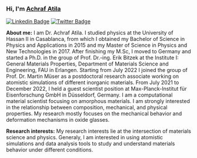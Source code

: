 <!-- https://javascript.plainenglish.io/how-to-create-an-awesome-github-profile-readme-a474d5b45645 -->
### Hi, I'm <a href="https://www.aatila.com/" target="_blank">Achraf Atila</a> </samp>

[![Linkedin Badge](https://img.shields.io/badge/-LinkedIn-0e76a8?style=flat-square&logo=Linkedin&logoColor=white)](https://www.linkedin.com/in/achrafatila/)
[![Twitter Badge](https://img.shields.io/badge/-Twitter-00acee?style=flat-square&logo=Twitter&logoColor=white)](https://x.com/AchrafAtila)


**About me:** 
I am Dr. Achraf Atila. I studied physics at the University of Hassan II in Casablanca, from which I obtained my Bachelor of Science in Physics and Applications in 2015 and my Master of Science in Physics and New Technologies in 2017. After finishing my M.Sc, I moved to Germany and started a Ph.D. in the group of Prof. Dr.-ing. Erik Bitzek at the Institute I: General Materials Properties, Department of Materials Science and Engineering, FAU in Erlangen. Starting from July 2022 I joined the group of Prof. Dr. Martin Müser as a postdoctoral research associate working on atomistic simulations of different inorganic materials. From July 2021 to December 2022, I held a guest scientist position at Max-Planck-Institut für Eisenforschung GmbH in Düsseldorf, Germany.
I am a computational material scientist focusing on amorphous materials. I am strongly interested in the relationship between composition, mechanical, and physical properties. My research mostly focuses on the mechanical behavior and deformation mechanisms in oxide glasses.


**Research interests:** My research interests lie at the intersection of materials science and physics. Generaly, I am interested in using atomistic simulations and data analysis tools to study and understand materials behavior under different conditions.
